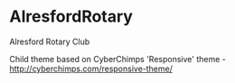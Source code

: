 AlresfordRotary
===============

Alresford Rotary Club

Child theme based on CyberChimps 'Responsive' theme - http://cyberchimps.com/responsive-theme/
